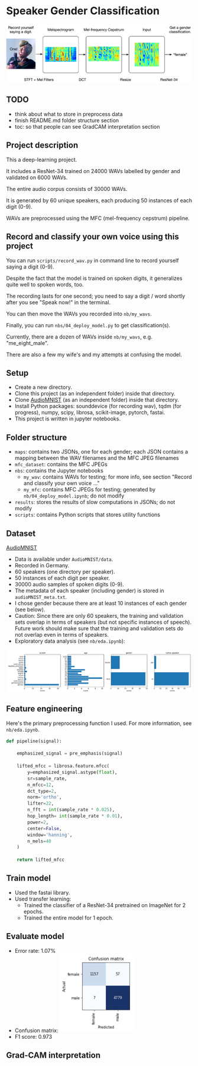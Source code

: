 # Speaker Gender Classification

<img src='./pngs/ad.png'>

## TODO

- think about what to store in preprocess data
- finish README.md folder structure section
- toc: so that people can see GradCAM interpretation section

## Project description

This a deep-learning project. 

It includes a ResNet-34 trained on 24000 WAVs labelled by gender and validated on 6000 WAVs. 

The entire audio corpus consists of 30000 WAVs. 

It is generated by 60 unique speakers, each producing 50 instances of each digit (0-9). 

WAVs are preprocessed using the MFC (mel-frequency cepstrum) pipeline.

## Record and classify your own voice using this project

You can run `scripts/record_wav.py` in command line to record yourself saying a digit (0-9). 

Despite the fact that the model is trained on spoken digits, it generalizes quite well to spoken words, too.

The recording lasts for one second; you need to say a digit / word shortly after you see "Speak now!" in the terminal. 

You can then move the WAVs you recorded into `nb/my_wavs`. 

Finally, you can run `nbs/04_deploy_model.py` to get classification(s).

Currently, there are a dozen of WAVs inside `nb/my_wavs`, e.g. "me_eight_male".

There are also a few my wife's and my attempts at confusing the model. 

## Setup

- Create a new directory.
- Clone this project (as an independent folder) inside that directory.
- Clone [AudioMNIST](https://github.com/soerenab/AudioMNIST) (as an independent folder) inside that directory.
- Install Python packages: sounddevice (for recording wav), tqdm (for progress), numpy, scipy, librosa, scikit-image, pytorch, fastai.
- This project is written in jupyter notebooks.

## Folder structure

- `maps`: contains two JSONs, one for each gender; each JSON contains a mapping between the WAV filenames and the MFC JPEG filenames
- `mfc_dataset`: contains the MFC JPEGs
- `nbs`: contains the Jupyter notebooks
    - `my_wav`: contains WAVs for testing; for more info, see section "Record and classify your own voice ..."
    - `my_mfc`: contains MFC JPEGs for testing; generated by `nb/04_deploy_model.ipynb`; do not modify
- `results`: stores the results of slow computations in JSONs; do not modify
- `scripts`: contains Python scripts that stores utility functions

## Dataset

[AudioMNIST](https://github.com/soerenab/AudioMNIST)

- Data is available under `AudioMNIST/data`.
- Recorded in Germany.
- 60 speakers (one directory per speaker).
- 50 instances of each digit per speaker.
- 30000 audio samples of spoken digits (0-9).
- The metadata of each speaker (including gender) is stored in `audioMNIST_meta.txt`.
- I chose gender because there are at least 10 instances of each gender (see below).
- Caution: Since there are only 60 speakers, the training and validation sets overlap in terms of speakers (but not specific instances of speech). Future work should make sure that the training and validation sets do not overlap even in terms of speakers.
- Exploratory data analysis (see `nb/eda.ipynb`):

<img src='./pngs/eda.png'>

## Feature engineering

Here's the primary preprocessing function I used. For more information, see `nb/eda.ipynb`.

```python
def pipeline(signal):
    
    emphasized_signal = pre_emphasis(signal)
  
    lifted_mfcc = librosa.feature.mfcc(
        y=emphasized_signal.astype(float), 
        sr=sample_rate, 
        n_mfcc=12, 
        dct_type=2, 
        norm='ortho', 
        lifter=22,
        n_fft = int(sample_rate * 0.025),
        hop_length= int(sample_rate * 0.01),
        power=2,
        center=False,
        window='hanning',
        n_mels=40
    )

    return lifted_mfcc

```

## Train model

- Used the fastai library.
- Used transfer learning:
    - Trained the classifier of a ResNet-34 pretrained on ImageNet for 2 epochs.
    - Trained the entire model for 1 epoch.

## Evaluate model

- Error rate: 1.07%
- Confusion matrix: <img src='./pngs/confusion_matrix.png' width=200>
- F1 score: 0.973

## Grad-CAM interpretation











































